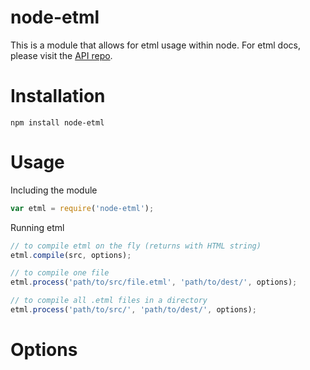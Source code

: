 node-etml
===

This is a module that allows for etml usage within node. For etml docs, please visit the [API repo](https://github.com/chrisdothtml/etml-api).

Installation
===

```
npm install node-etml
```

Usage
===

Including the module

```js
var etml = require('node-etml');
```

Running etml

```js
// to compile etml on the fly (returns with HTML string)
etml.compile(src, options);

// to compile one file
etml.process('path/to/src/file.etml', 'path/to/dest/', options);

// to compile all .etml files in a directory
etml.process('path/to/src/', 'path/to/dest/', options);
```

Options
===

